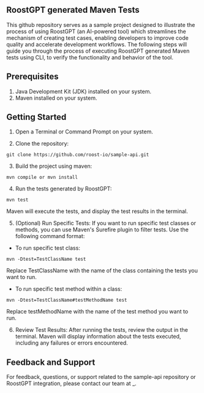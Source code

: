 ## RoostGPT generated Maven Tests

This github repository serves as a sample project designed to illustrate the process of using RoostGPT (an AI-powered tool) which streamlines the mechanism of creating test cases, enabling developers to improve code quality and accelerate development workflows.
The following steps will guide you through the process of executing RoostGPT generated Maven tests using CLI, to verify the functionality and behavior of the tool.

## Prerequisites
1. Java Development Kit (JDK) installed on your system.
2. Maven installed on your system.

## Getting Started

1. Open a Terminal or Command Prompt on your system.

2. Clone the repository:
  ```
  git clone https://github.com/roost-io/sample-api.git
  ```

3. Build the project using maven:
  ```
  mvn compile or mvn install
  ```

4. Run the tests generated by RoostGPT:
  ```
  mvn test
  ```
Maven will execute the tests, and display the test results in the terminal.

5. (Optional) Run Specific Tests: If you want to run specific test classes or methods, you can use Maven's Surefire plugin to filter tests. Use the following command format:

  - To run specific test class:
  ```
  mvn -Dtest=TestClassName test
  ```
Replace TestClassName with the name of the class containing the tests you want to run.

  - To run specific test method within a class:
  ```
  mvn -Dtest=TestClassName#testMethodName test
  ```
Replace testMethodName with the name of the test method you want to run.

6. Review Test Results: After running the tests, review the output in the terminal. Maven will display information about the tests executed, including any failures or errors encountered.

## Feedback and Support
For feedback, questions, or support related to the sample-api repository or RoostGPT integration, please contact our team at _.

